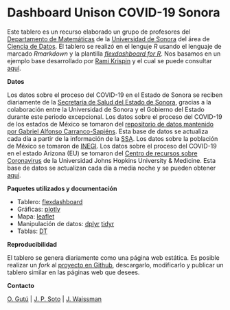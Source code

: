 # Dashboard Unison COVID-19 Sonora

Este tablero es un recurso elaborado un grupo de profesores del [Departamento de Matemáticas](https://www.mat.uson.mx) de la [Universidad de Sonora](https://www.unison.mx) del área de [Ciencia de Datos](mcd.unison.mx). El tablero se realizó en el lenguje *R* usando el lenguaje de marcado *Rmarkdown* y la plantilla [*flexdashboard for R*](https://rmarkdown.rstudio.com/flexdashboard/index.html). Nos basamos en un ejemplo base desarrollado por [Rami Krispin](https://twitter.com/Rami_Krispin) y el cual se puede consultar [aquí](https://github.com/RamiKrispin/coronavirus_dashboard).

**Datos**

Los datos sobre el proceso del COVID-19 en el Estado de Sonora se reciben diariamente de la [Secretaría de Salud del Estado de Sonora](https://www.sonora.gob.mx/temas-de-interes/salud.html), gracias a la colaboración entre la Universidad de Sonora y el Gobierno del Estado durante este periodo excepcional.
Los datos sobre el proceso del COVID-19 de los estados de México se tomaron del [repositorio de datos mantenido por Gabriel Alfonso Carranco-Sapiéns](https://github.com/carranco-sga/Mexico-COVID-19). Esta base de datos se actualiza cada día a partir de la información de la [SSA](https://www.gob.mx/salud). Los datos sobre la población de México se tomaron de [INEGI](https://www.inegi.org.mx/app/tabulados/interactivos/?px=Poblacion_07&bd=Poblacion).
Los datos sobre el proceso del COVID-19 en el estado Arizona (EU) se tomaron del [Centro de recursos sobre Coronavirus](https://coronavirus.jhu.edu) de la Universidad Johns Hopkins University & Medicine. Esta base de datos se actualizan cada día a media noche y se pueden obtener [aquí](https://github.com/CSSEGISandData/COVID-19/tree/master/csse_covid_19_data). 

**Paquetes utilizados y documentación**

* Tablero: [flexdashboard](https://rmarkdown.rstudio.com/flexdashboard/)
* Gráficas: [plotly](https://plot.ly/r/)
* Mapa: [leaflet](https://rstudio.github.io/leaflet/)
* Manipulación de datos:  [dplyr](https://dplyr.tidyverse.org/) [tidyr](https://tidyr.tidyverse.org/)
* Tablas: [DT](https://rstudio.github.io/DT/)

**Reproducibilidad**

El tablero se genera diariamente como una página web estática. Es posible realizar un *fork* al [proyecto en Github](https://github.com/mcd-unison/coronavirus_dashboard), descargarlo, modificarlo y publicar un tablero similar en las páginas web que desees.

**Contacto**

[O. Gutú](mailto:olivia.gutu@unison.mx) | [J. P.  Soto](mailto:juanpablo.soto@unison.mx) | [J. Waissman](mailto:julio.waissman@unison.mx)

